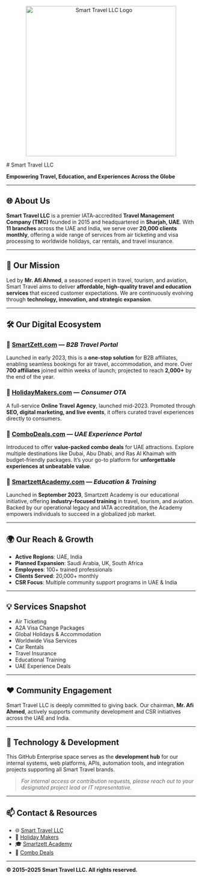 <p align="center">
  <img src="https://smarttravels.ae/assets/front/img/cf_smart_logo.png" alt="Smart Travel LLC Logo" width="400"/>
</p>
# Smart Travel LLC

**Empowering Travel, Education, and Experiences Across the Globe**

---

## 🌐 About Us

**Smart Travel LLC** is a premier IATA-accredited **Travel Management Company (TMC)** founded in 2015 and headquartered in **Sharjah, UAE**. With **11 branches** across the UAE and India, we serve over **20,000 clients monthly**, offering a wide range of services from air ticketing and visa processing to worldwide holidays, car rentals, and travel insurance.

---

## 🚀 Our Mission

Led by **Mr. Afi Ahmed**, a seasoned expert in travel, tourism, and aviation, Smart Travel aims to deliver **affordable, high-quality travel and education services** that exceed customer expectations. We are continuously evolving through **technology, innovation, and strategic expansion**.

---

## 🛠️ Our Digital Ecosystem

### 🔹 [SmartZett.com](https://www.smartzett.com) — *B2B Travel Portal*
Launched in early 2023, this is a **one-stop solution** for B2B affiliates, enabling seamless bookings for air travel, accommodation, and more. Over **700 affiliates** joined within weeks of launch; projected to reach **2,000+** by the end of the year.

### 🔹 [HolidayMakers.com](https://www.holidaymakers.com) — *Consumer OTA*
A full-service **Online Travel Agency**, launched mid-2023. Promoted through **SEO, digital marketing, and live events**, it offers curated travel experiences directly to consumers.

### 🔹 [ComboDeals.com](https://www.combodeals.com) — *UAE Experience Portal*
Introduced to offer **value-packed combo deals** for UAE attractions. Explore multiple destinations like Dubai, Abu Dhabi, and Ras Al Khaimah with budget-friendly packages. It’s your go-to platform for **unforgettable experiences at unbeatable value**.

### 🔹 [SmartzettAcademy.com](https://www.smartzettacademy.com) — *Education & Training*
Launched in **September 2023**, Smartzett Academy is our educational initiative, offering **industry-focused training** in travel, tourism, and aviation. Backed by our operational legacy and IATA accreditation, the Academy empowers individuals to succeed in a globalized job market.

---

## 🌍 Our Reach & Growth

- **Active Regions**: UAE, India  
- **Planned Expansion**: Saudi Arabia, UK, South Africa  
- **Employees**: 100+ trained professionals  
- **Clients Served**: 20,000+ monthly  
- **CSR Focus**: Multiple community support programs in UAE & India

---

## 💡 Services Snapshot

- Air Ticketing
- A2A Visa Change Packages
- Global Holidays & Accommodation
- Worldwide Visa Services
- Car Rentals
- Travel Insurance
- Educational Training
- UAE Experience Deals

---

## ❤️ Community Engagement

Smart Travel LLC is deeply committed to giving back. Our chairman, **Mr. Afi Ahmed**, actively supports community development and CSR initiatives across the UAE and India.

---

## 🧠 Technology & Development

This GitHub Enterprise space serves as the **development hub** for our internal systems, web platforms, APIs, automation tools, and integration projects supporting all Smart Travel brands.

> *For internal access or contribution requests, please reach out to your designated project lead or IT representative.*

---

## 📫 Contact & Resources

- 🌐 [Smart Travel LLC](https://www.smartzett.com)
- 🧳 [Holiday Makers](https://www.holidaymakers.com)
- 🎓 [Smartzett Academy](https://www.smartzettacademy.com)
- 🎉 [Combo Deals](https://www.combodeals.com)

---

**© 2015–2025 Smart Travel LLC. All rights reserved.**

